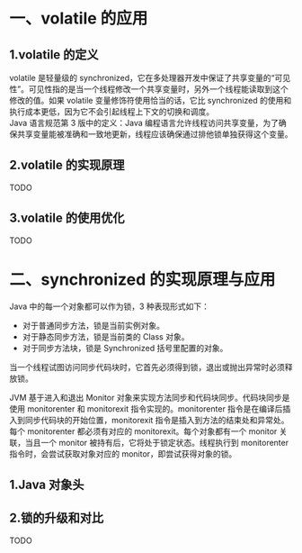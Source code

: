# 一、volatile 的应用
## 1.volatile 的定义
volatile 是轻量级的 synchronized，它在多处理器开发中保证了共享变量的“可见性”。可见性指的是当一个线程修改一个共享变量时，另外一个线程能读取到这个修改的值。如果 volatile 变量修饰符使用恰当的话，它比 synchronized 的使用和执行成本更低，因为它不会引起线程上下文的切换和调度。<br>
Java 语言规范第 3 版中的定义：Java 编程语言允许线程访问共享变量，为了确保共享变量能被准确和一致地更新，线程应该确保通过排他锁单独获得这个变量。

## 2.volatile 的实现原理
TODO

## 3.volatile 的使用优化
TODO

# 二、synchronized 的实现原理与应用
Java 中的每一个对象都可以作为锁，3 种表现形式如下：
- 对于普通同步方法，锁是当前实例对象。
- 对于静态同步方法，锁是当前类的 Class 对象。
- 对于同步方法块，锁是 Synchronized 括号里配置的对象。

当一个线程试图访问同步代码块时，它首先必须得到锁，退出或抛出异常时必须释放锁。

JVM 基于进入和退出 Monitor 对象来实现方法同步和代码块同步。代码块同步是使用 monitorenter 和 monitorexit 指令实现的。monitorenter 指令是在编译后插入到同步代码块的开始位置，monitorexit 指令是插入到方法的结束处和异常处。每个 monitorenter 都必须有对应的 monitorexit。每个对象都有一个 monitor 关联，当且一个 monitor 被持有后，它将处于锁定状态。线程执行到 monitorenter 指令时，会尝试获取对象对应的 monitor，即尝试获得对象的锁。

## 1.Java 对象头
## 2.锁的升级和对比
TODO
